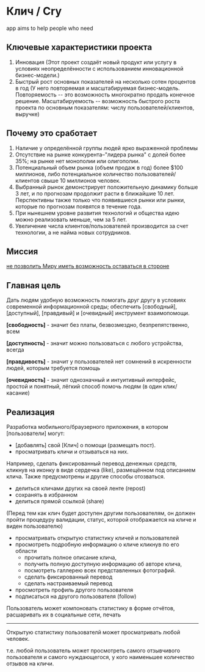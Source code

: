 # Клич / Cry

app aims to help people who need

## Ключевые характеристики проекта

1. Инновация (Этот проект создаёт новый продукт или услугу в условиях неопределённости с использованием
  инновационной бизнес-модели.)
2. Быстрый рост основных показателей на несколько сотен
  процентов в год (У него повторяемая и масштабируемая бизнес-модель. Повторяемость -- это возможность многократно
  продать конечное решение. Масштабируемость -- возможность быстрого роста проекта по основным
  показателям: числу пользователей/клиентов, выручке)

## Почему это сработает

1. Наличие у определённой группы людей ярко выраженной проблемы
2. Отсутствие на рынке конкурента–"лидера рынка" с долей более 35%; на рынке нет монополии или олигополии.
3. Потенциальный объем рынка (объем продаж в год) более $100 миллионов, либо потенциальное
  количество пользователей/клиентов свыше 10 миллионов человек.
4. Выбранный рынок демонстрирует положительную динамику больше 3 лет, и по прогнозам продолжит расти
  в ближайшие 10 лет. Перспективны также только что появившиеся рынки или рынки, которые по прогнозам появятся в течение года.
5. При нынешнем уровне развития технологий и общества идею можно реализовать меньше, чем за 5 лет.
6. Увеличение числа клиентов/пользователей производится за счет технологии, а не найма новых сотрудников.

## Миссия

[не позволить Миру иметь возможность оставаться в стороне][1]

## Главная цель

Дать людям удобную возможность помогать друг другу в условиях современной
информационной среды; обеспечить [свободный], [доступный],
[правдивый] и [очевидный] инструмент взаимопомощи.

**[свободность]** - значит без платы, безвозмездно, безпрепятственно,
всем

**[доступность]** - значит можно пользоваться с любого устройства, всегда

**[правдивость]** - значит у пользователей нет сомнений в искренности людей, которым требуется
помощь

**[очевидность]** - значит однозначный и интуитивный интерфейс, простой и
понятный, лёгкий способ помочь людям (в один клик/касание)

## Реализация

Разработка мобильного/браузерного приложения, в котором [пользователи]
могут:

- [добавлять] свой [Клич] о помощи (размещать пост).
- просматривать кличи и отзываться на них.

Например, сделать фиксированный перевод денежных средств, кликнув на иконку в виде сердечка (like), размещённом под
описанием клича. Также предусмотрены и другие способы отозваться.

- делиться кличами других на своей ленте (repost)
- сохранять в избранном
- делиться прямой ссылкой (share)

(Перед тем как клич будет доступен другим пользователям, он должен пройти процедуру валидации,
статус, которой отображается на кличе и виден пользователю)

- просматривать открытую статистику кличей и пользователей
- просмотреть подробную информацию о кличе кликнув по его области
  - прочитать полное описание клича,
  - получить полную доступную информацию об авторе клича,
  - посмотреть галлерею всех представленных фотографий.
  - сделать фиксированный перевод
  - сделать настраиваемый перевод
- просмотреть профиль другого пользователя
- подписаться на другого пользователя (follow)

Пользователь может компоновать статистику в форме отчётов, расшаривать
их в социальные сети, печать

---

Открытую статистику пользователй может просматривать любой человек.

т.е. любой пользователь может просмотреть самого отзывчивого
пользователя и самого нуждающегося, у кого наименьшее количество отзывов
на кличи.

[1]: ./motivation.md
